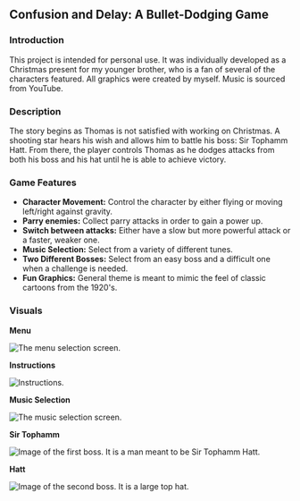 ## Confusion and Delay: A Bullet-Dodging Game

### Introduction
This project is intended for personal use. It was individually developed as a Christmas present for my younger brother, who is a fan of several of the characters featured. All graphics were created by myself. Music is sourced from YouTube.

### Description
The story begins as Thomas is not satisfied with working on Christmas. A shooting star hears his wish and allows him to battle his boss: Sir Tophamm Hatt. From there, the player controls Thomas as he dodges attacks from both his boss and his hat until he is able to achieve victory.

### Game Features
- **Character Movement:** Control the character by either flying or moving left/right against gravity.
- **Parry enemies:** Collect parry attacks in order to gain a power up.
- **Switch between attacks:** Either have a slow but more powerful attack or a faster, weaker one.
- **Music Selection:** Select from a variety of different tunes.
- **Two Different Bosses:** Select from an easy boss and a difficult one when a challenge is needed.
- **Fun Graphics:** General theme is meant to mimic the feel of classic cartoons from the 1920's.

### Visuals
**Menu**

![The menu selection screen.](https://github.com/mandyschen/thomasGame/blob/main/screenshots/menu_sc.png)

**Instructions**

![Instructions.](https://github.com/mandyschen/thomasGame/blob/main/screenshots/instructions_sc.png)

**Music Selection**

![The music selection screen.](https://github.com/mandyschen/thomasGame/blob/main/screenshots/music_menu_sc.png)

**Sir Tophamm**

![Image of the first boss. It is a man meant to be Sir Tophamm Hatt.](https://github.com/mandyschen/thomasGame/blob/main/screenshots/sir_tophamm_sc.png)

**Hatt**

![Image of the second boss. It is a large top hat.](https://github.com/mandyschen/thomasGame/blob/main/screenshots/hatt_sc.png)

